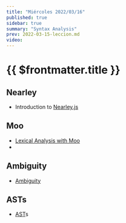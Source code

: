 ```yaml
---
title: "Miércoles 2022/03/16"
published: true
sidebar: true
summary: "Syntax Analysis"
prev: 2022-03-15-leccion.md
video: 
---
```


# {{ $frontmatter.title }}

## Nearley 

* Introduction to [Nearley.js](/temas/syntax-analysis/earley/nearley.html)

## Moo 

* [Lexical Analysis with Moo](/temas/syntax-analysis/earley/moo.html)
* 
## Ambiguity 

* [Ambiguity](/temas/syntax-analysis/earley/ambiguity.html)

## ASTs

* [AST](/temas/syntax-analysis/ast.html)s

